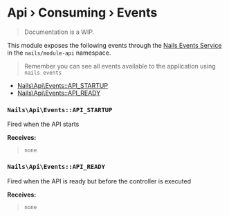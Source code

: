 # Api › Consuming › Events
> Documentation is a WIP.


This module exposes the following events through the [Nails Events Service](https://github.com/nails/common/blob/master/docs/intro/events.md) in the `nails/module-api` namespace.

> Remember you can see all events available to the application using `nails events`



- [Nails\Api\Events::API_STARTUP](#api-startup)
- [Nails\Api\Events::API_READY](#api-ready)



<a name="api-startup"></a>
### `Nails\Api\Events::API_STARTUP`

Fired when the API starts

**Receives:**

> ```
> none
> ```


<a name="api-ready"></a>
### `Nails\Api\Events::API_READY`

Fired when the API is ready but before the controller is executed

**Receives:**

> ```
> none
> ```
